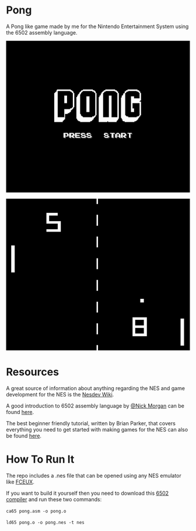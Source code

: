 # Pong
A Pong like game made by me for the Nintendo Entertainment System using the 6502 assembly language.

![Alt text](screenshots\pong-0.png?raw=true "Start Screen")

![Alt text](screenshots\pong-4.png?raw=true "Game Screen")

# Resources
A great source of information about anything regarding the NES and game development for the NES is the [Nesdev Wiki](https://www.nesdev.org/wiki/Nesdev_Wiki).

A good introduction to 6502 assembly language by [@Nick Morgan](https://github.com/skilldrick) can be found [here](http://skilldrick.github.io/easy6502/#intro).

The best beginner friendly tutorial, written by Brian Parker, that covers everything you need to get started with making games for the NES can also be found [here](https://nerdy-nights.nes.science/#overview).

# How To Run It
The repo includes a .nes file that can be opened using any NES emulator like [FCEUX](https://fceux.com/web/home.html).

If you want to build it yourself then you need to download this [6502 compiler](https://cc65.github.io/) and run these two commands:

`ca65 pong.asm -o pong.o`

`ld65 pong.o -o pong.nes -t nes`
